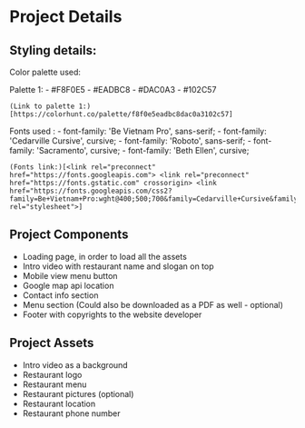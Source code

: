 # Project Details

## Styling details: 

Color palette used: 

Palette 1: 
    - #F8F0E5
    - #EADBC8
    - #DAC0A3
    - #102C57

    (Link to palette 1:)[https://colorhunt.co/palette/f8f0e5eadbc8dac0a3102c57]


Fonts used : 
    - font-family: 'Be Vietnam Pro', sans-serif;
    - font-family: 'Cedarville Cursive', cursive;
    - font-family: 'Roboto', sans-serif;
    - font-family: 'Sacramento', cursive;
    - font-family: 'Beth Ellen', cursive;

    (Fonts link:)[<link rel="preconnect" href="https://fonts.googleapis.com"> <link rel="preconnect" href="https://fonts.gstatic.com" crossorigin> <link href="https://fonts.googleapis.com/css2?family=Be+Vietnam+Pro:wght@400;500;700&family=Cedarville+Cursive&family=Roboto:ital,wght@0,100;0,300;0,400;0,500;0,700;0,900;1,100;1,300;1,400;1,500;1,700;1,900&family=Sacramento&display=swap" rel="stylesheet">]

## Project Components

- Loading page, in order to load all the assets
- Intro video with restaurant name and slogan on top
- Mobile view menu button
- Google map api location
- Contact info section
- Menu section (Could also be downloaded as a PDF as well - optional)
- Footer with copyrights to the website developer

## Project Assets

- Intro video as a background
- Restaurant logo
- Restaurant menu
- Restaurant pictures (optional)
- Restaurant location
- Restaurant phone number